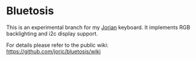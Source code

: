 # Bluetosis

This is an experimental branch for my [Jorian](https://github.com/joric/jorian) keyboard.
It implements RGB backlighting and i2c display support.

For details please refer to the public wiki: https://github.com/joric/bluetosis/wiki
